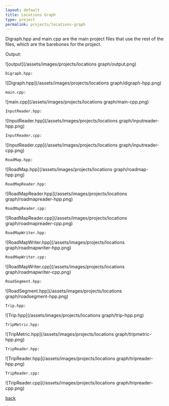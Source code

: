 ```yaml
---
layout: default
title: Locations Graph
type: project
permalink: projects/locations-graph
---
```



Digraph.hpp and main.cpp are the main project files that use the rest of the files, which are the barebones for the project.

Output:

![output](/assets/images/projects/locations graph/output.png)


`Digraph.hpp:`

![Digraph.hpp](/assets/images/projects/locations graph/digraph-hpp.png)


`main.cpp:`

![main.cpp](/assets/images/projects/locations graph/main-cpp.png)


`InputReader.hpp:`

![InputReader.hpp](/assets/images/projects/locations graph/inputreader-hpp.png)


`InputReader.cpp:`

![InputReader.cpp](/assets/images/projects/locations graph/inputreader-cpp.png)


`RoadMap.hpp:`

![RoadMap.hpp](/assets/images/projects/locations graph/roadmap-hpp.png)


`RoadMapReader.hpp:`

![RoadMapReader.hpp](/assets/images/projects/locations graph/roadmapreader-hpp.png)


`RoadMapReader.cpp:`

![RoadMapReader.cpp](/assets/images/projects/locations graph/roadmapreader-cpp.png)


`RoadMapWriter.hpp:`

![RoadMapWriter.hpp](/assets/images/projects/locations graph/roadmapwriter-hpp.png)


`RoadMapWriter.cpp:`

![RoadMapWriter.cpp](/assets/images/projects/locations graph/roadmapwriter-cpp.png)


`RoadSegment.hpp:`

![RoadSegment.hpp](/assets/images/projects/locations graph/roadsegment-hpp.png)


`Trip.hpp:`

![Trip.hpp](/assets/images/projects/locations graph/trip-hpp.png)


`TripMetric.hpp:`

![TripMetric.hpp](/assets/images/projects/locations graph/tripmetric-hpp.png)


`TripReader.hpp:`

![TripReader.hpp](/assets/images/projects/locations graph/tripreader-hpp.png)


`TripReader.cpp:`

![TripReader.cpp](/assets/images/projects/locations graph/tripreader-cpp.png)



[back](./)